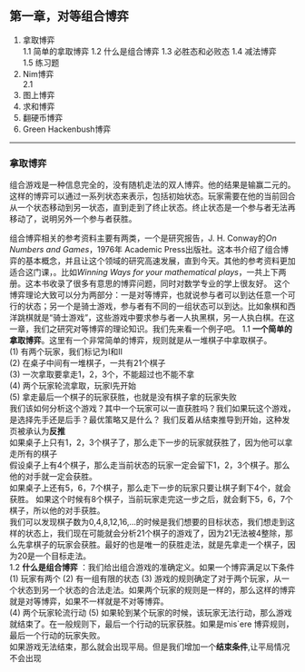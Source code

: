 ## 第一章，对等组合博弈

1. 拿取博弈  
1.1 简单的拿取博弈
1.2 什么是组合博弈
1.3 必胜态和必败态
1.4 减法博弈  
1.5 练习题
2. Nim博弈  
   2.1 
3. 图上博弈
4. 求和博弈
5. 翻硬币博弈
6.  Green Hackenbush博弈

----
### 拿取博弈
组合游戏是一种信息完全的，没有随机走法的双人博弈。他的结果是输赢二元的。这样的博弈可以通过一系列状态来表示，包括初始状态。玩家需要在他的当前回合从一个状态移动到另一状态，直到走到了终止状态。终止状态是一个参与者无法再移动了，说明另外一个参与者获胜。

组合博弈相关的参考资料主要有两类，一个是研究报告，J. H. Conway的*On Numbers and Games*，1976年 Academic Press出版社。这本书介绍了组合博弈的基本概念，并且让这个领域的研究高速发展，直到今天。其他的参考资料更加适合这门课，。比如*Winning Ways for your mathematical plays*，一共上下两册。这本书收录了很多有意思的博弈问题，同时对数学专业的学上很友好。
这个博弈理论大致可以分为两部分：一是对等博弈，也就说参与者可以到达任意一个可行的状态；另一个是骑士游戏，参与者有不同的一组状态可以到达。比如象棋和西洋跳棋就是“骑士游戏”，这些游戏中要求参与者一人执黑棋，另一人执白棋。在这一章，我们之研究对等博弈的理论知识。我们先来看一个例子吧。
1.1 **一个简单的拿取博弈**。这里有一个非常简单的博弈，规则就是从一堆棋子中拿取棋子。  
(1) 有两个玩家，我们标记为I和II  
(2) 在桌子中间有一堆棋子，一共有21个棋子  
(3) 一次拿取要拿走1，2，3个，不能超过也不能不拿  
(4) 两个玩家轮流拿取，玩家I先开始  
(5) 拿走最后一个棋子的玩家获胜，也就是没有棋子拿的玩家失败  
我们该如何分析这个游戏？其中一个玩家可以一直获胜吗？我们如果玩这个游戏，是选择先手还是后手？最优策略又是什么？
我们反着从结束推导到开始，这种发页被承认为**反推**  
如果桌子上只有1，2，3个棋子了，那么走下一步的玩家就获胜了，因为他可以拿走所有的棋子  
假设桌子上有4个棋子，那么走当前状态的玩家一定会留下1，2，3个棋子。那么他的对手就一定会获胜。  
如果桌子上还有5，6，7个棋子，那么走下一步的玩家只要让棋子剩下4个，就会获胜。
如果这个时候有8个棋子，当前玩家走完这一步之后，就会剩下5，6，7个棋子，所以他的对手获胜。   
我们可以发现棋子数为0,4,8,12,16,...的时候是我们想要的目标状态，我们想走到这样的状态上，我们现在可能就会分析21个棋子的游戏了，因为21无法被4整除，那么先拿棋子的玩家会获胜。最好的也是唯一的获胜走法，就是先拿走一个棋子，因为20是一个目标走法。  
1.2 **什么是组合博弈** ：我们给出组合游戏的准确定义。如果一个博弈满足以下条件  
(1) 玩家有两个
(2) 有一组有限的状态
(3) 游戏的规则确定了对于两个玩家，从一个状态到另一个状态的合法走法。如果两个玩家的规则是一样的，那么这样的博弈就是对等博弈，如果不一样就是不对等博弈。  
(4) 两个玩家轮流行动
(5) 如果轮到某个玩家的时候，该玩家无法行动，那么游戏就结束了。在一般规则下，最后一个行动的玩家获胜。如果是mis`ere 博弈规则，最后一个行动的玩家失败。  
如果游戏无法结束，那么就会出现平局。但是我们增加一个**结束条件**,让平局情况不会出现